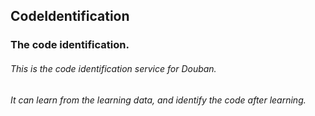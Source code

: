 ## CodeIdentification
### The code identification.

###### This is the code identification service for Douban.
 
###### It can learn from the learning data, and identify the code after learning.

